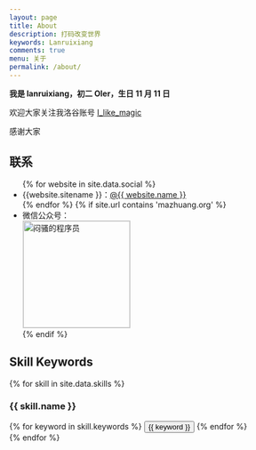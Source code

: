 ```yaml
---
layout: page
title: About
description: 打码改变世界
keywords: Lanruixiang
comments: true
menu: 关于
permalink: /about/
---
```


**我是 lanruixiang，初二 OIer，生日 11 月 11 日**

欢迎大家关注我洛谷账号 [I_like_magic](https://www.luogu.com.cn/user/778235)

感谢大家

## 联系

<ul>
{% for website in site.data.social %}
<li>{{website.sitename }}：<a href="{{ website.url }}" target="_blank">@{{ website.name }}</a></li>
{% endfor %}
{% if site.url contains 'mazhuang.org' %}
<li>
微信公众号：<br />
<img style="height:192px;width:192px;border:1px solid lightgrey;" src="{{ site.url }}/assets/images/qrcode.jpg" alt="闷骚的程序员" />
</li>
{% endif %}
</ul>


## Skill Keywords

{% for skill in site.data.skills %}
### {{ skill.name }}
<div class="btn-inline">
{% for keyword in skill.keywords %}
<button class="btn btn-outline" type="button">{{ keyword }}</button>
{% endfor %}
</div>
{% endfor %}
